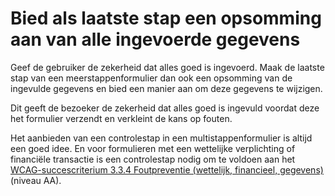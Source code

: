 <!-- @license CC0-1.0 -->

# Bied als laatste stap een opsomming aan van alle ingevoerde gegevens

Geef de gebruiker de zekerheid dat alles goed is ingevoerd. Maak de laatste stap van een meerstappenformulier dan ook een opsomming van de ingevulde gegevens en bied een manier aan om deze gegevens te wijzigen.

Dit geeft de bezoeker de zekerheid dat alles goed is ingevuld voordat deze het formulier verzendt en verkleint de kans op fouten.

Het aanbieden van een controlestap in een multistappenformulier is altijd een goed idee. En voor formulieren met een wettelijke verplichting of financiële transactie is een controlestap nodig om te voldoen aan het [WCAG-succescriterium 3.3.4 Foutpreventie (wettelijk, financieel, gegevens)](/wcag/3.3.4) (niveau AA).
